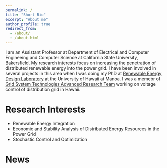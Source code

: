 ```yaml
---
permalink: /
title: "Short Bio"
excerpt: "About me"
author_profile: true
redirect_from: 
  - /about/
  - /about.html
---
```


I am an Assistant Professor at Department of Electrical and Computer Engineeing and Computer Science at California State University, Bakersfield. My research interests focus on increasing the penetration of distributed renewable energy into the power grid. I have been involved in several projects in this area when I was doing my PhD at [Renewable Energy Design Laboratory](http://manoa.hawaii.edu/me/redlab/) at the University of Hawaii at Manoa. I was a memebr of [Grid System Technologies Advanced Research Team](https://www.hnei.hawaii.edu/research/grid-integration) working on voltage control of distribution grid in Hawaii.

Research Interests
======
- Renewable Energy Integration
- Economic and Stability Analysis of Distributed Energy Resources in the Power Grid
- Stochastic Control and Optimization

News
======
